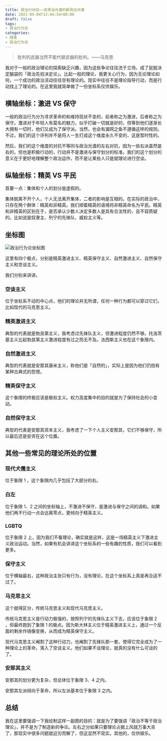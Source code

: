 ```yaml
---
title: 政治行动论——反政治光谱的新政治光谱
date: 2021-05-04T13:44:54+08:00
draft: false
tags:
- 政治行为论
categories:
- 随笔
- 政治行为论
---
```


> 批判的武器当然不能代替武器的批判。——马克思

我对于一般的政治理论的探索缺乏兴趣，因为这些争论往往流于立场，成了屁股决定脑袋的「政治先验决定论」。比起一般的理论，我更关心行为，因为无论理论如何，一个成功的政治活动往往空有理论的。现实中往往不是理论指导行动，而是行动找上了理论的。在这里我就简单做了一份坐标系仅供娱乐。

## 横轴坐标：激进 VS 保守

一般的政治行为分为寻求革命的和维持现状不变的，前者称之为激进，后者称之为保守。激进对于年轻人有莫名的魅力，似乎打破一切就是好的，但等到他们逐渐长大拥有一切时，他们又成为了保守派。当然，也会有漏网之鱼不遵循这样的规则。不过，我们的这个评判并不是将人一生打成这个维度永久不变的，这是暂时性的。

然后，我们的这个维度的对抗不等同与政治光谱的左右对抗，因为一些右派虽然是右的，但也是积极行动的，行动并不是激进与保守划分的标准。我们的这个划分的意义在于更好地理解整个政治运作，而不是让某些人只是就理论进行空谈。

## 纵轴坐标：精英 VS 平民

首要一点：集体和个人的划分是虚假的。

集体脱离不开个人，个人无法离开集体，二者的影响是互相的。在实际的政治中，只存在两个群体：精英和非精英。我们顺着精英的语境将非精英命名为平民。精英和非精英的区别在于，是否承认少数人决定多数人是具有合法性的，且不容质疑的。比如说是奴隶主、列宁的先锋队、威权主义等。

## 坐标图

![政治行为论坐标图](/post/img/political-behavior-theory.png )

这里有四个极点，分别是精英激进主义、精英保守主义、自然激进主义、自然保守主义和空谈主义。

我们分别来讲讲。

### 空谈主义

位于坐标系不动的中心点，他们的理论并无所谓，任何一种行为都可以穿过它们，比如现代的马克思主义。

### 精英激进主义

典型的代表就是勃艮第主义，我考虑过先锋队主义，但激进程度仍然不够。托洛茨基主义比起勃艮第主义激进程度有过之而无不及。法西斯主义也在这个象限内。

### 自然激进主义

典型的代表就是安那其康米主义，称他们是「自然的」，实际上是因为他们仍抱有某种古典式的怨恨。

### 精英保守主义

这个象限的终极应该是极权主义。权力高度集中的目的就是为了保持社会的小变动。

### 自然保守主义

典型的代表是安那其资本主义，我考虑了一下个人主义安那其，它们不够保守，所以最后还是安资在这个位置。



## 其他一些常见的理论所处的位置

### 现代犬儒主义

位于象限 1 ，这个象限内几乎包括了大部分的右。

### 白左

位于象限 1、2 之间的坐标轴上，不激进不保守，是激进与保守之间的调和。如果他们再不行动一点会远离零点，更倾向于精英主义。

### LGBTQ

位于象限 2 上，因为我们不看理论，确实就是这样，这是一场精英主义下激进主义政治运动。当然，如果有机会讲讲这个坐标系的一些有趣的性质，我们可以看到更多。

### 保守主义

位于横轴最右，这种政治主张只有行为，没有理论，在这个坐标系上真是再合适不过了。

### 马克思主义

这个就得区分，传统马克思主义和现代马克思主义。

传统马克思主义是行动力极强的，按照列宁的先锋队主义下去，应该位于象限 2 ，但最终跑到了象限 1 的极点。因为斯大林主义位于精英激进主义上，通过一个反面的剩余作镜像变换，从而成为精英保守主义。

现代马克思主义阉割了这种行动力，也阉割了先锋队那一套，使得它完全成为了一种理论上的革命，落入了空谈主义。他们如果不谈理论，就真的没有什么可谈的了。

### 安那其主义

安那其的划分更为复杂，但总体位于象限 3、4 之内。

安那其左派倾向于革命，所以左派基本位于象限 3 之内。

## 总结

我在这里要强调一下我绘制这样一副图的目的：就是为了要强调「政治不等于政治理论」，并不是为了制造新的争论。左右之分如果只要理论占据上风就万事大吉了，那现实中很多问题就迎刃而解了，但这显然不现实。其他的，仅供娱乐。

